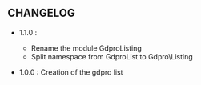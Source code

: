 ## CHANGELOG

- 1.1.0 :
    * Rename the module GdproListing
    * Split namespace from GdproList to Gdpro\\Listing

- 1.0.0 : Creation of the gdpro list
